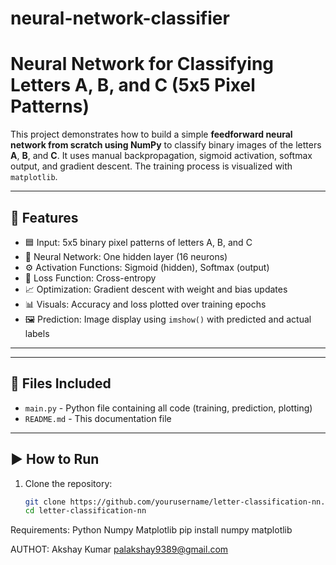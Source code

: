 # neural-network-classifier
# Neural Network for Classifying Letters A, B, and C (5x5 Pixel Patterns)

This project demonstrates how to build a simple **feedforward neural network from scratch using NumPy** to classify binary images of the letters **A**, **B**, and **C**. It uses manual backpropagation, sigmoid activation, softmax output, and gradient descent. The training process is visualized with `matplotlib`.

---

## 🧾 Features

- 🟦 Input: 5x5 binary pixel patterns of letters A, B, and C  
- 🧠 Neural Network: One hidden layer (16 neurons)  
- ⚙️ Activation Functions: Sigmoid (hidden), Softmax (output)  
- 🎯 Loss Function: Cross-entropy  
- 📈 Optimization: Gradient descent with weight and bias updates  
- 📊 Visuals: Accuracy and loss plotted over training epochs  
- 🖼️ Prediction: Image display using `imshow()` with predicted and actual labels  

---


---

## 📁 Files Included

- `main.py` - Python file containing all code (training, prediction, plotting)
- `README.md` - This documentation file

---

## ▶️ How to Run

1. Clone the repository:
   ```bash
   git clone https://github.com/yourusername/letter-classification-nn.git
   cd letter-classification-nn

Requirements:
Python 
Numpy
Matplotlib 
pip install numpy matplotlib

AUTHOT:
Akshay Kumar 
palakshay9389@gmail.com 


